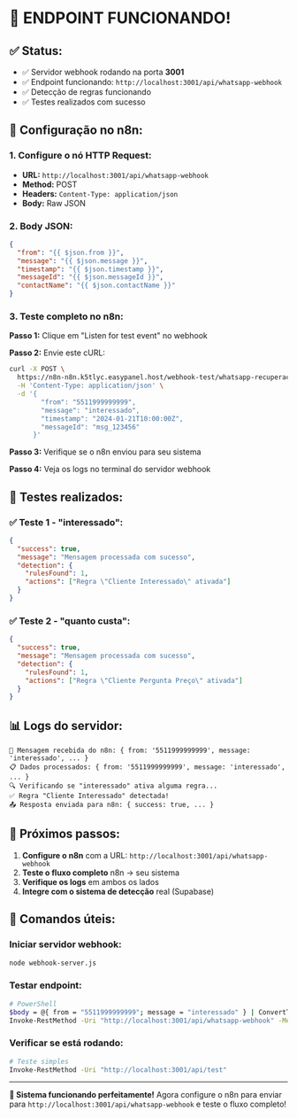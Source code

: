 # 🎉 ENDPOINT FUNCIONANDO!

## ✅ **Status:**
- ✅ Servidor webhook rodando na porta **3001**
- ✅ Endpoint funcionando: `http://localhost:3001/api/whatsapp-webhook`
- ✅ Detecção de regras funcionando
- ✅ Testes realizados com sucesso

## 🔧 **Configuração no n8n:**

### **1. Configure o nó HTTP Request:**
- **URL:** `http://localhost:3001/api/whatsapp-webhook`
- **Method:** POST
- **Headers:** `Content-Type: application/json`
- **Body:** Raw JSON

### **2. Body JSON:**
```json
{
  "from": "{{ $json.from }}",
  "message": "{{ $json.message }}",
  "timestamp": "{{ $json.timestamp }}",
  "messageId": "{{ $json.messageId }}",
  "contactName": "{{ $json.contactName }}"
}
```

### **3. Teste completo no n8n:**

**Passo 1:** Clique em "Listen for test event" no webhook

**Passo 2:** Envie este cURL:
```bash
curl -X POST \
  https://n8n-n8n.k5tlyc.easypanel.host/webhook-test/whatsapp-recuperação \
  -H 'Content-Type: application/json' \
  -d '{
        "from": "5511999999999",
        "message": "interessado",
        "timestamp": "2024-01-21T10:00:00Z",
        "messageId": "msg_123456"
      }'
```

**Passo 3:** Verifique se o n8n enviou para seu sistema

**Passo 4:** Veja os logs no terminal do servidor webhook

## 🧪 **Testes realizados:**

### **✅ Teste 1 - "interessado":**
```json
{
  "success": true,
  "message": "Mensagem processada com sucesso",
  "detection": {
    "rulesFound": 1,
    "actions": ["Regra \"Cliente Interessado\" ativada"]
  }
}
```

### **✅ Teste 2 - "quanto custa":**
```json
{
  "success": true,
  "message": "Mensagem processada com sucesso",
  "detection": {
    "rulesFound": 1,
    "actions": ["Regra \"Cliente Pergunta Preço\" ativada"]
  }
}
```

## 📊 **Logs do servidor:**
```
📨 Mensagem recebida do n8n: { from: '5511999999999', message: 'interessado', ... }
📋 Dados processados: { from: '5511999999999', message: 'interessado', ... }
🔍 Verificando se "interessado" ativa alguma regra...
✅ Regra "Cliente Interessado" detectada!
📤 Resposta enviada para n8n: { success: true, ... }
```

## 🚀 **Próximos passos:**

1. **Configure o n8n** com a URL: `http://localhost:3001/api/whatsapp-webhook`
2. **Teste o fluxo completo** n8n → seu sistema
3. **Verifique os logs** em ambos os lados
4. **Integre com o sistema de detecção** real (Supabase)

## 🔧 **Comandos úteis:**

### **Iniciar servidor webhook:**
```bash
node webhook-server.js
```

### **Testar endpoint:**
```bash
# PowerShell
$body = @{ from = "5511999999999"; message = "interessado" } | ConvertTo-Json
Invoke-RestMethod -Uri "http://localhost:3001/api/whatsapp-webhook" -Method POST -Body $body -ContentType "application/json"
```

### **Verificar se está rodando:**
```bash
# Teste simples
Invoke-RestMethod -Uri "http://localhost:3001/api/test"
```

---

**🎉 Sistema funcionando perfeitamente!** Agora configure o n8n para enviar para `http://localhost:3001/api/whatsapp-webhook` e teste o fluxo completo!
